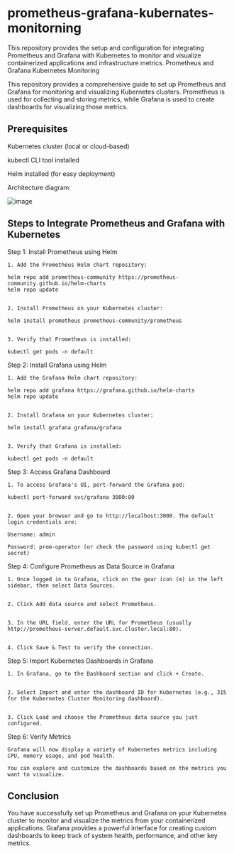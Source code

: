 # prometheus-grafana-kubernates-monitorning
This repository provides the setup and configuration for integrating Prometheus and Grafana with Kubernetes to monitor and visualize containerized applications and infrastructure metrics.
Prometheus and Grafana Kubernetes Monitoring

This repository provides a comprehensive guide to set up Prometheus and Grafana for monitoring and visualizing Kubernetes clusters. Prometheus is used for collecting and storing metrics, while Grafana is used to create dashboards for visualizing those metrics.

## Prerequisites

Kubernetes cluster (local or cloud-based)

kubectl CLI tool installed

Helm installed (for easy deployment)

Architecture diagram:

![image](https://github.com/user-attachments/assets/4ebb6b4d-7bd1-4853-8541-27db514d6b13)



## Steps to Integrate Prometheus and Grafana with Kubernetes

Step 1: Install Prometheus using Helm

    1. Add the Prometheus Helm chart repository:
    
    helm repo add prometheus-community https://prometheus-community.github.io/helm-charts
    helm repo update
    
    
    2. Install Prometheus on your Kubernetes cluster:
    
    helm install prometheus prometheus-community/prometheus
    
    
    3. Verify that Prometheus is installed:
    
    kubectl get pods -n default
    


Step 2: Install Grafana using Helm

    1. Add the Grafana Helm chart repository:
    
    helm repo add grafana https://grafana.github.io/helm-charts
    helm repo update
    
    
    2. Install Grafana on your Kubernetes cluster:
    
    helm install grafana grafana/grafana
    
    
    3. Verify that Grafana is installed:
    
    kubectl get pods -n default



Step 3: Access Grafana Dashboard

    1. To access Grafana's UI, port-forward the Grafana pod:
    
    kubectl port-forward svc/grafana 3000:80
    
    
    2. Open your browser and go to http://localhost:3000. The default login credentials are:
    
    Username: admin
    
    Password: prom-operator (or check the password using kubectl get secret)
    



Step 4: Configure Prometheus as Data Source in Grafana

    1. Once logged in to Grafana, click on the gear icon (⚙️) in the left sidebar, then select Data Sources.
    
    
    2. Click Add data source and select Prometheus.
    
    
    3. In the URL field, enter the URL for Prometheus (usually http://prometheus-server.default.svc.cluster.local:80).
    
    
    4. Click Save & Test to verify the connection.
    


Step 5: Import Kubernetes Dashboards in Grafana

    1. In Grafana, go to the Dashboard section and click + Create.
    
    
    2. Select Import and enter the dashboard ID for Kubernetes (e.g., 315 for the Kubernetes Cluster Monitoring dashboard).
    
    
    3. Click Load and choose the Prometheus data source you just configured.
    


Step 6: Verify Metrics

    Grafana will now display a variety of Kubernetes metrics including CPU, memory usage, and pod health.
    
    You can explore and customize the dashboards based on the metrics you want to visualize.


## Conclusion

You have successfully set up Prometheus and Grafana on your Kubernetes cluster to monitor and visualize the metrics from your containerized applications. Grafana provides a powerful interface for creating custom dashboards to keep track of system health, performance, and other key metrics.
